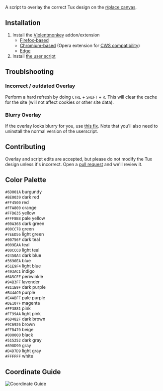 A script to overlay the correct Tux design on the [r/place canvas](https://new.reddit.com/r/place/).

## Installation

1. Install the [Violentmonkey](https://violentmonkey.github.io/) addon/extension
    - [Firefox-based](https://addons.mozilla.org/addon/violentmonkey)
    - [Chromium-based](https://chrome.google.com/webstore/detail/jinjaccalgkegednnccohejagnlnfdag) (Opera extension for [CWS compatibility](https://addons.opera.com/extensions/details/install-chrome-extensions/))
    - [Edge](https://microsoftedge.microsoft.com/addons/detail/violentmonkey/eeagobfjdenkkddmbclomhiblgggliao)
2. Install [the user script](https://r-placetux.github.io/place_tux/userscript.user.js)

## Troublshooting

### Incorrect / outdated Overlay
Perform a hard refresh by doing `CTRL` + `SHIFT` + `R`. This will clear the cache for the site (will not affect cookies or other site data).

### Blurry Overlay
If the overlay looks blurry for you, use [this fix](https://r-placetux.github.io/place_tux/userscript-blurfix.user.js). Note that you'll also need to uninstall the normal version of the userscript.

## Contributing
Overlay and script edits are accepted, but please do not modify the Tux design unless it's incorrect. Open a [pull request](https://github.com/r-PlaceTux/overlay/compare) and we'll review it.

## Color Palette
`#6D001A` burgundy  
`#BE0039` dark red  
`#FF4500` red  
`#FFA800` orange  
`#FFD635` yellow  
`#FFF8B8` pale yellow  
`#00A368` dark green  
`#00CC78` green  
`#7EED56` light green  
`#00756F` dark teal  
`#009EAA` teal  
`#00CCC0` light teal  
`#2450A4` dark blue  
`#3690EA` blue  
`#51E9F4` light blue  
`#493AC1` indigo  
`#6A5CFF` periwinkle  
`#94B3FF` lavender  
`#811E9F` dark purple  
`#B44AC0` purple  
`#E4ABFF` pale purple  
`#DE107F` magenta  
`#FF3881` pink  
`#FF99AA` light pink  
`#6D482F` dark brown  
`#9C6926` brown  
`#FFB470` beige  
`#000000` black  
`#515252` dark gray  
`#898D90` gray  
`#D4D7D9` light gray  
`#FFFFFF` white  

## Coordinate Guide
![Coordinate Guide](https://r-placetux.github.io/place_tux/tux_coords.png)

